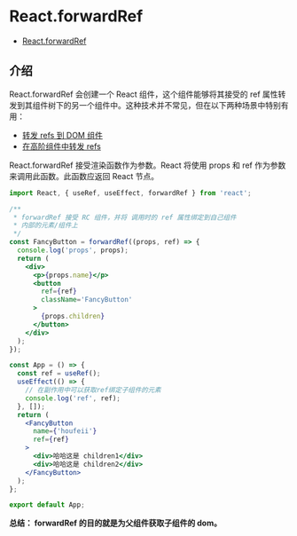 # React.forwardRef

- [React.forwardRef](https://zh-hans.reactjs.org/docs/react-api.html#reactforwardref)

## 介绍

React.forwardRef 会创建一个 React 组件，这个组件能够将其接受的 ref 属性转发到其组件树下的另一个组件中。这种技术并不常见，但在以下两种场景中特别有用：

- [转发 refs 到 DOM 组件](https://zh-hans.reactjs.org/docs/forwarding-refs.html#forwarding-refs-to-dom-components)
- [在高阶组件中转发 refs](https://zh-hans.reactjs.org/docs/forwarding-refs.html#forwarding-refs-in-higher-order-components)

React.forwardRef 接受渲染函数作为参数。React 将使用 props 和 ref 作为参数来调用此函数。此函数应返回 React 节点。

```jsx
import React, { useRef, useEffect, forwardRef } from 'react';

/**
 * forwardRef 接受 RC 组件，并将 调用时的 ref 属性绑定到自己组件
 * 内部的元素/组件上
 */
const FancyButton = forwardRef((props, ref) => {
  console.log('props', props);
  return (
    <div>
      <p>{props.name}</p>
      <button
        ref={ref}
        className='FancyButton'
      >
        {props.children}
      </button>
    </div>
  );
});

const App = () => {
  const ref = useRef();
  useEffect(() => {
    // 在副作用中可以获取ref绑定子组件的元素
    console.log('ref', ref);
  }, []);
  return (
    <FancyButton
      name={'houfeii'}
      ref={ref}
    >
      <div>哈哈这是 children1</div>
      <div>哈哈这是 children2</div>
    </FancyButton>
  );
};

export default App;
```

**总结： forwardRef 的目的就是为父组件获取子组件的 dom。**
